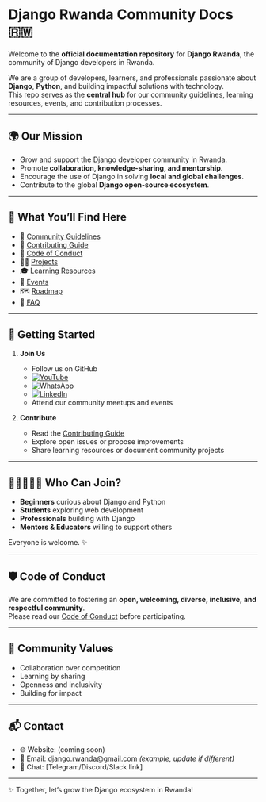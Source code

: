 # Django Rwanda Community Docs 🇷🇼  

Welcome to the **official documentation repository** for **Django Rwanda**, the community of Django developers in Rwanda.  

We are a group of developers, learners, and professionals passionate about **Django**, **Python**, and building impactful solutions with technology.  
This repo serves as the **central hub** for our community guidelines, learning resources, events, and contribution processes.  

---

## 🌍 Our Mission  
- Grow and support the Django developer community in Rwanda.  
- Promote **collaboration, knowledge-sharing, and mentorship**.  
- Encourage the use of Django in solving **local and global challenges**.  
- Contribute to the global **Django open-source ecosystem**.  

---

## 📖 What You’ll Find Here  
- 🧭 [Community Guidelines](./COMMUNITY_GUIDELINES.md)  
- 👐 [Contributing Guide](./CONTRIBUTING.md)  
- 🤝 [Code of Conduct](./CODE_OF_CONDUCT.md)  
- 👩‍💻 [Projects](./PROJECTS.md)  
- 🎓 [Learning Resources](./LEARNING_RESOURCES.md)  
- 📅 [Events](./EVENTS.md)  
- 🗺 [Roadmap](./ROADMAP.md)  
- 🙋 [FAQ](./FAQ.md)  

---

## 🚀 Getting Started  

1. **Join Us**  
   - Follow us on GitHub  
   - [![YouTube](https://img.shields.io/badge/YouTube-FF0000?style=for-the-badge&logo=youtube&logoColor=white)](https://www.youtube.com/@djangorwanda)
   - [![WhatsApp](https://img.shields.io/badge/WhatsApp-25D366?style=for-the-badge&logo=whatsapp&logoColor=white)](https://chat.whatsapp.com/GvIF9Mw1E2ZBf2S5wazfOo?mode=ac_t)
   - [![LinkedIn](https://img.shields.io/badge/LinkedIn-0A66C2?style=for-the-badge&logo=linkedin&logoColor=white)](https://www.linkedin.com/groups/11814036)
   - Attend our community meetups and events  

2. **Contribute**  
   - Read the [Contributing Guide](./CONTRIBUTING.md)  
   - Explore open issues or propose improvements  
   - Share learning resources or document community projects  

---

## 👩🏽‍🤝‍👨🏾 Who Can Join?  
- **Beginners** curious about Django and Python  
- **Students** exploring web development  
- **Professionals** building with Django  
- **Mentors & Educators** willing to support others  

Everyone is welcome. ✨  

---

## 🛡 Code of Conduct  
We are committed to fostering an **open, welcoming, diverse, inclusive, and respectful community**.  
Please read our [Code of Conduct](./CODE_OF_CONDUCT.md) before participating.  

---

## 🌱 Community Values  
- Collaboration over competition  
- Learning by sharing  
- Openness and inclusivity  
- Building for impact  

---

## 📬 Contact  
- 🌐 Website: (coming soon)  
- 📧 Email: django.rwanda@gmail.com *(example, update if different)*  
- 💬 Chat: [Telegram/Discord/Slack link]  

---

✨ Together, let’s grow the Django ecosystem in Rwanda!  
